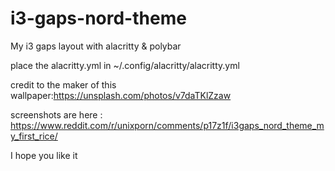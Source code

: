 # i3-gaps-nord-theme
My i3 gaps layout with alacritty &amp; polybar

place the alacritty.yml in ~/.config/alacritty/alacritty.yml

credit to the maker of this wallpaper:https://unsplash.com/photos/v7daTKlZzaw

screenshots are here : https://www.reddit.com/r/unixporn/comments/p17z1f/i3gaps_nord_theme_my_first_rice/

I hope you like it 
